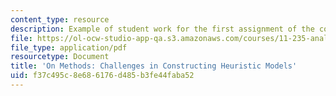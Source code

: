 ```yaml
---
content_type: resource
description: Example of student work for the first assignment of the course.
file: https://ol-ocw-studio-app-qa.s3.amazonaws.com/courses/11-235-analyzing-projects-and-organizations-fall-2009/f37c495c8e686176d485b3fe44faba52_MIT11_235F09_student1.pdf
file_type: application/pdf
resourcetype: Document
title: 'On Methods: Challenges in Constructing Heuristic Models'
uid: f37c495c-8e68-6176-d485-b3fe44faba52
---
```

